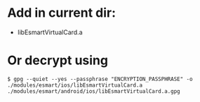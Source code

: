 # Add in current dir:

- libEsmartVirtualCard.a

# Or decrypt using

```shell
$ gpg --quiet --yes --passphrase "ENCRYPTION_PASSPHRASE" -o ./modules/esmart/ios/libEsmartVirtualCard.a ./modules/esmart/android/ios/libEsmartVirtualCard.a.gpg
```